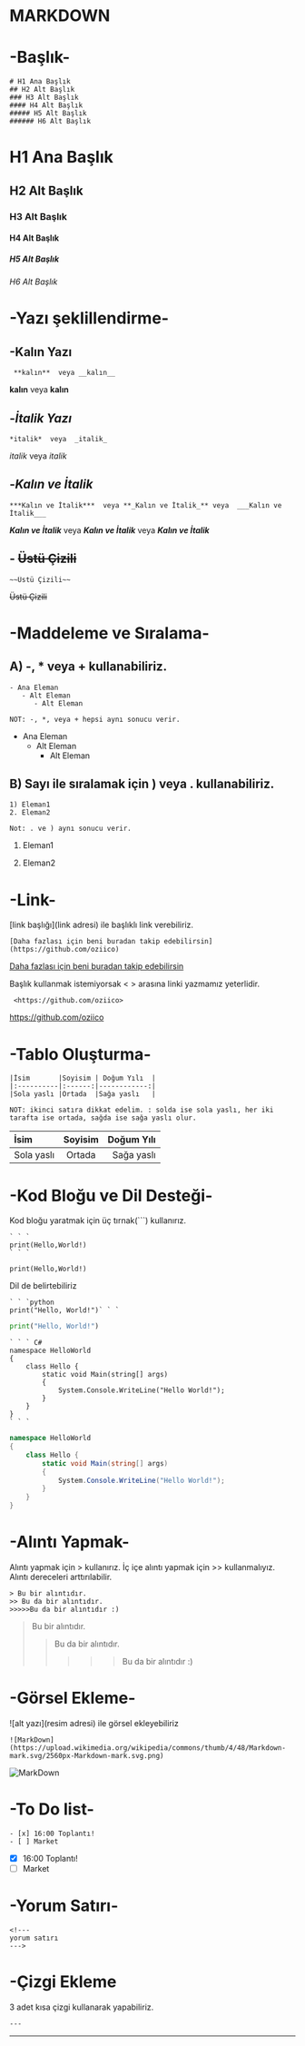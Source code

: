 # MARKDOWN 
# -Başlık-
```
# H1 Ana Başlık
## H2 Alt Başlık
### H3 Alt Başlık
#### H4 Alt Başlık
##### H5 Alt Başlık
###### H6 Alt Başlık  
```
# H1 Ana Başlık
## H2 Alt Başlık
### H3 Alt Başlık
#### H4 Alt Başlık
##### H5 Alt Başlık
###### H6 Alt Başlık  

# -Yazı şeklillendirme-

## -**Kalın Yazı**
```
 **kalın**  veya __kalın__
```
**kalın** veya __kalın__  
  
## -*İtalik Yazı*
```
*italik*  veya  _italik_  
```
*italik*  veya  _italik_ 
## -***Kalın ve İtalik*** 
```
***Kalın ve İtalik***  veya **_Kalın ve İtalik_** veya  ___Kalın ve İtalik___
```
***Kalın ve İtalik***  veya **_Kalın ve İtalik_**
veya  ___Kalın ve İtalik___
## - ~~Üstü Çizili~~
```
~~Üstü Çizili~~
```
~~Üstü Çizili~~  
  
# -Maddeleme ve Sıralama-

## A) -, * veya + kullanabiliriz. 
```
- Ana Eleman
   - Alt Eleman
      - Alt Eleman 

NOT: -, *, veya + hepsi aynı sonucu verir.
```
- Ana Eleman
   - Alt Eleman
      - Alt Eleman 

## B) Sayı ile  sıralamak için  ) veya . kullanabiliriz.
```
1) Eleman1 
2. Eleman2  

Not: . ve ) aynı sonucu verir.
```
1) Eleman1
2. Eleman2

# -Link- 

[link başlığı](link adresi) ile başlıklı link verebiliriz.
```
[Daha fazlası için beni buradan takip edebilirsin](https://github.com/oziico)
```
[Daha fazlası için beni buradan takip edebilirsin](https://github.com/oziico)

Başlık kullanmak istemiyorsak < > arasına linki yazmamız yeterlidir.
```
 <https://github.com/oziico>
```
<https://github.com/oziico>

# -Tablo Oluşturma-

```
|İsim       |Soyisim | Doğum Yılı  |
|:----------|:------:|------------:|  
|Sola yaslı |Ortada  |Sağa yaslı   |

NOT: ikinci satıra dikkat edelim. : solda ise sola yaslı, her iki tarafta ise ortada, sağda ise sağa yaslı olur.
```
|İsim       |Soyisim | Doğum Yılı  |
|:----------|:------:|------------:|  
|Sola yaslı |Ortada  |Sağa yaslı   |

# -Kod Bloğu ve Dil Desteği-

Kod bloğu yaratmak için üç tırnak(```) kullanırız.
```
` ` `
print(Hello,World!)
` ` `
```
```
print(Hello,World!)
```
Dil de belirtebiliriz
```
` ` `python
print("Hello, World!")` ` `
```
```python
print("Hello, World!")
```
```
` ` ` C#
namespace HelloWorld
{
    class Hello {         
        static void Main(string[] args)
        {
            System.Console.WriteLine("Hello World!");
        }
    }
}
` ` `
``` 

``` C#
namespace HelloWorld
{
    class Hello {         
        static void Main(string[] args)
        {
            System.Console.WriteLine("Hello World!");
        }
    }
}
```

# -Alıntı Yapmak-

Alıntı yapmak için > kullanırız.
İç içe alıntı yapmak için >> kullanmalıyız. Alıntı dereceleri arttırılabilir.
```
> Bu bir alıntıdır.
>> Bu da bir alıntıdır.
>>>>>Bu da bir alıntıdır :)
```
> Bu bir alıntıdır.
>> Bu da bir alıntıdır.
>>>>>Bu da bir alıntıdır :)

# -Görsel Ekleme-

![alt yazı](resim adresi) ile görsel ekleyebiliriz
```
![MarkDown](https://upload.wikimedia.org/wikipedia/commons/thumb/4/48/Markdown-mark.svg/2560px-Markdown-mark.svg.png)
```
![MarkDown](https://upload.wikimedia.org/wikipedia/commons/thumb/4/48/Markdown-mark.svg/2560px-Markdown-mark.svg.png)

# -To Do list-
```
- [x] 16:00 Toplantı!
- [ ] Market
```
- [x] 16:00 Toplantı!
- [ ] Market

# -Yorum Satırı-
```
<!---
yorum satırı
--->
```


# -Çizgi Ekleme
3 adet kısa çizgi kullanarak yapabiliriz.
```
--- 
``` 
---

